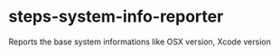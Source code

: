 steps-system-info-reporter
==========================

Reports the base system informations like OSX version, Xcode version
